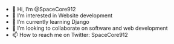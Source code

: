 - 👋 Hi, I’m @SpaceCore912
- 👀 I’m interested in Website development
- 🌱 I’m currently learning Django
- 💞️ I’m looking to collaborate on software and web development
- 📫 How to reach me on Twitter: SpaceCore912

<!---
SpaceCore912/SpaceCore912 is a ✨ special ✨ repository because its `README.md` (this file) appears on your GitHub profile.
You can click the Preview link to take a look at your changes.
--->
